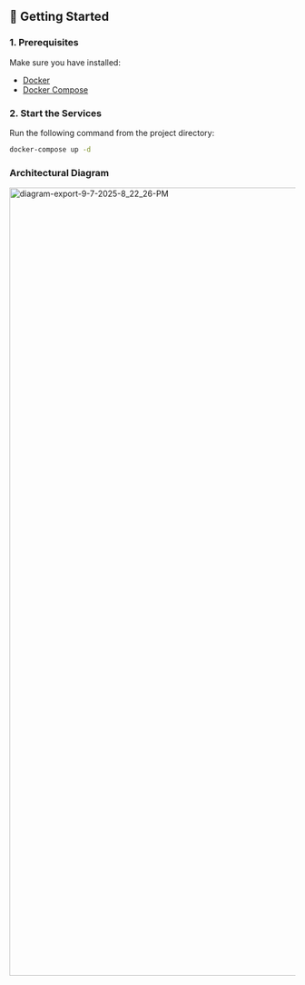 ## 🚀 Getting Started

### 1. Prerequisites
Make sure you have installed:

- [Docker](https://docs.docker.com/get-docker/)
- [Docker Compose](https://docs.docker.com/compose/install/)

### 2. Start the Services
Run the following command from the project directory:

```bash
docker-compose up -d

```

### Architectural Diagram

<img width="2279" height="1389" alt="diagram-export-9-7-2025-8_22_26-PM" src="https://github.com/user-attachments/assets/a7d32995-7510-4568-a865-ee1d30a95c97" />
